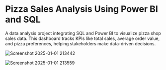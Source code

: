 # Pizza Sales Analysis Using Power BI and SQL
 A data analysis project integrating SQL and Power BI to visualize pizza shop sales data. This dashboard tracks KPIs like total sales, average order value, and pizza preferences, helping stakeholders make data-driven decisions.

![Screenshot 2025-01-01 213442](https://github.com/user-attachments/assets/62e8cc7f-00b3-46ec-ae66-04d7c7952841)

![Screenshot 2025-01-01 213559](https://github.com/user-attachments/assets/68e2103c-cb81-4c38-80a2-f4b53463e7b9)


